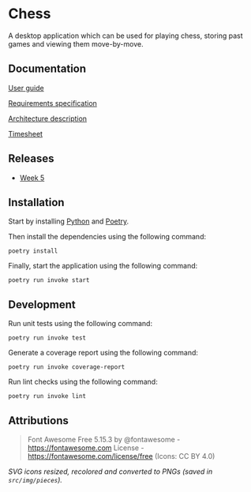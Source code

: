# Chess

A desktop application which can be used for playing chess, storing past games and viewing them move-by-move.

## Documentation

[User guide](documentation/user-guide.md)

[Requirements specification](documentation/requirements_specification.md)

[Architecture description](documentation/architecture_description.md)

[Timesheet](documentation/timesheet.md)

## Releases
* [Week 5](/releases/tag/viikko5)

## Installation

Start by installing [Python](https://www.python.org/) and [Poetry](https://python-poetry.org/).

Then install the dependencies using the following command:

```console
poetry install
```

Finally, start the application using the following command:

```console
poetry run invoke start
```

## Development

Run unit tests using the following command:

```console
poetry run invoke test
```

Generate a coverage report using the following command:

```console
poetry run invoke coverage-report
```

Run lint checks using the following command:

```console
poetry run invoke lint
```

## Attributions

> Font Awesome Free 5.15.3 by @fontawesome - https://fontawesome.com License - https://fontawesome.com/license/free (Icons: CC BY 4.0)

_SVG icons resized, recolored and converted to PNGs (saved in `src/img/pieces`)._
